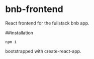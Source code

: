 # bnb-frontend

React frontend for the fullstack bnb app.

##installation

    npm i


bootstrapped with create-react-app.
